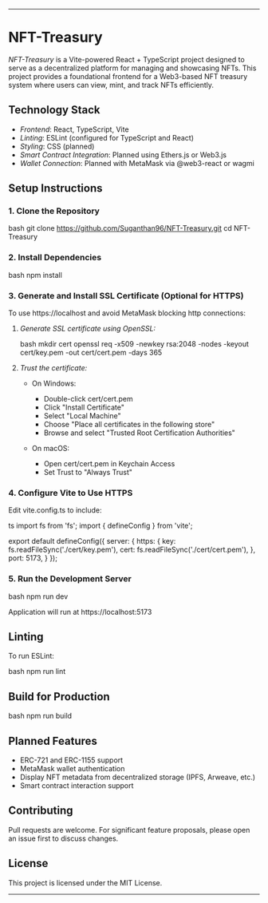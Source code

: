 
---

# NFT-Treasury

*NFT-Treasury* is a Vite-powered React + TypeScript project designed to serve as a decentralized platform for managing and showcasing NFTs. This project provides a foundational frontend for a Web3-based NFT treasury system where users can view, mint, and track NFTs efficiently.

## Technology Stack

* *Frontend*: React, TypeScript, Vite
* *Linting*: ESLint (configured for TypeScript and React)
* *Styling*: CSS (planned)
* *Smart Contract Integration*: Planned using Ethers.js or Web3.js
* *Wallet Connection*: Planned with MetaMask via @web3-react or wagmi

## Setup Instructions

### 1. Clone the Repository

bash
git clone https://github.com/Suganthan96/NFT-Treasury.git
cd NFT-Treasury


### 2. Install Dependencies

bash
npm install


### 3. Generate and Install SSL Certificate (Optional for HTTPS)

To use https://localhost and avoid MetaMask blocking http connections:

1. *Generate SSL certificate using OpenSSL:*

   bash
   mkdir cert
   openssl req -x509 -newkey rsa:2048 -nodes -keyout cert/key.pem -out cert/cert.pem -days 365
   

2. *Trust the certificate:*

   * On Windows:

     * Double-click cert/cert.pem
     * Click "Install Certificate"
     * Select "Local Machine"
     * Choose "Place all certificates in the following store"
     * Browse and select "Trusted Root Certification Authorities"

   * On macOS:

     * Open cert/cert.pem in Keychain Access
     * Set Trust to "Always Trust"

### 4. Configure Vite to Use HTTPS

Edit vite.config.ts to include:

ts
import fs from 'fs';
import { defineConfig } from 'vite';

export default defineConfig({
  server: {
    https: {
      key: fs.readFileSync('./cert/key.pem'),
      cert: fs.readFileSync('./cert/cert.pem'),
    },
    port: 5173,
  }
});


### 5. Run the Development Server

bash
npm run dev


Application will run at https://localhost:5173

## Linting

To run ESLint:

bash
npm run lint


## Build for Production

bash
npm run build


## Planned Features

* ERC-721 and ERC-1155 support
* MetaMask wallet authentication
* Display NFT metadata from decentralized storage (IPFS, Arweave, etc.)
* Smart contract interaction support

## Contributing

Pull requests are welcome. For significant feature proposals, please open an issue first to discuss changes.

## License

This project is licensed under the MIT License.


---

